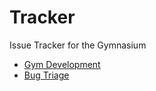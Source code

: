 # Tracker

Issue Tracker for the Gymnasium

- [Gym Development](https://github.com/orgs/gymnasium/projects/2)
- [Bug Triage](https://github.com/orgs/gymnasium/projects/3)


